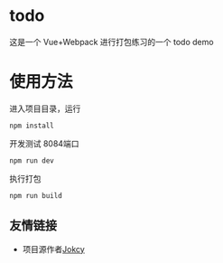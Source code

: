 # todo
这是一个 Vue+Webpack 进行打包练习的一个 todo demo

# 使用方法
进入项目目录，运行
```
npm install
```
开发测试 8084端口
```
npm run dev
```
执行打包
```
npm run build
```

## 友情链接

* 项目源作者[Jokcy](https://github.com/Jokcy/vue-todo-tech)
